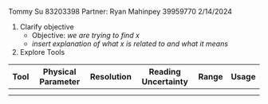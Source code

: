 Tommy Su 83203398
Partner: Ryan Mahinpey 39959770
2/14/2024

1. Clarify objective
	- Objective: *we are trying to find x*
	- *insert explanation of what x is related to and what it means*
2. Explore Tools

| Tool | Physical Parameter | Resolution | Reading Uncertainty | Range | Usage |
| ---- | ---- | ---- | ---- | ---- | ---- |
|  |  |  |  |  |  |
|  |  |  |  |  |  |
	